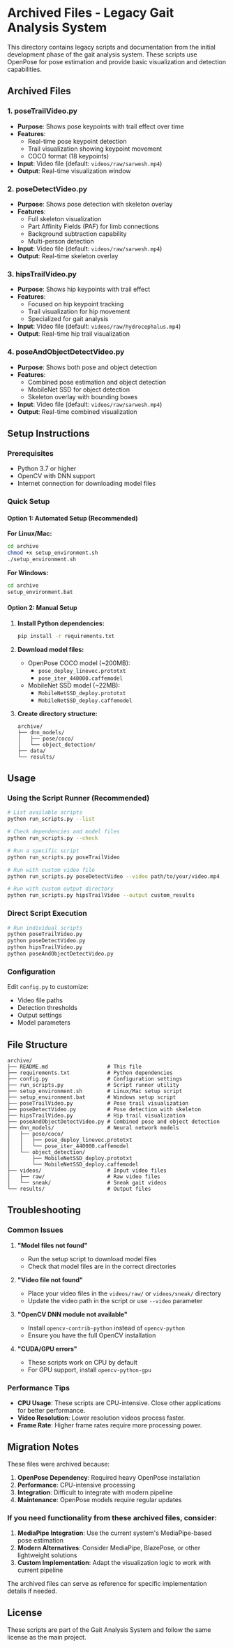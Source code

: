 # Archived Files - Legacy Gait Analysis System
This directory contains legacy scripts and documentation from the initial development phase of the gait analysis system. 
These scripts use OpenPose for pose estimation and provide basic visualization and detection capabilities.

## Archived Files

### 1. poseTrailVideo.py
- **Purpose**: Shows pose keypoints with trail effect over time
- **Features**: 
  - Real-time pose keypoint detection
  - Trail visualization showing keypoint movement
  - COCO format (18 keypoints)
- **Input**: Video file (default: `videos/raw/sarwesh.mp4`)
- **Output**: Real-time visualization window

### 2. poseDetectVideo.py
- **Purpose**: Shows pose detection with skeleton overlay
- **Features**:
  - Full skeleton visualization
  - Part Affinity Fields (PAF) for limb connections
  - Background subtraction capability
  - Multi-person detection
- **Input**: Video file (default: `videos/raw/sarwesh.mp4`)
- **Output**: Real-time skeleton overlay

### 3. hipsTrailVideo.py
- **Purpose**: Shows hip keypoints with trail effect
- **Features**:
  - Focused on hip keypoint tracking
  - Trail visualization for hip movement
  - Specialized for gait analysis
- **Input**: Video file (default: `videos/raw/hydrocephalus.mp4`)
- **Output**: Real-time hip trail visualization

### 4. poseAndObjectDetectVideo.py
- **Purpose**: Shows both pose and object detection
- **Features**:
  - Combined pose estimation and object detection
  - MobileNet SSD for object detection
  - Skeleton overlay with bounding boxes
- **Input**: Video file (default: `videos/raw/sarwesh.mp4`)
- **Output**: Real-time combined visualization

## Setup Instructions

### Prerequisites
- Python 3.7 or higher
- OpenCV with DNN support
- Internet connection for downloading model files

### Quick Setup

#### Option 1: Automated Setup (Recommended)

**For Linux/Mac:**
```bash
cd archive
chmod +x setup_environment.sh
./setup_environment.sh
```

**For Windows:**
```cmd
cd archive
setup_environment.bat
```

#### Option 2: Manual Setup

1. **Install Python dependencies:**
   ```bash
   pip install -r requirements.txt
   ```

2. **Download model files:**
   - OpenPose COCO model (~200MB):
     - `pose_deploy_linevec.prototxt`
     - `pose_iter_440000.caffemodel`
   - MobileNet SSD model (~22MB):
     - `MobileNetSSD_deploy.prototxt`
     - `MobileNetSSD_deploy.caffemodel`

3. **Create directory structure:**
   ```
   archive/
   ├── dnn_models/
   │   ├── pose/coco/
   │   └── object_detection/
   ├── data/
   └── results/
   ```

## Usage

### Using the Script Runner (Recommended)

```bash
# List available scripts
python run_scripts.py --list

# Check dependencies and model files
python run_scripts.py --check

# Run a specific script
python run_scripts.py poseTrailVideo

# Run with custom video file
python run_scripts.py poseDetectVideo --video path/to/your/video.mp4

# Run with custom output directory
python run_scripts.py hipsTrailVideo --output custom_results
```

### Direct Script Execution

```bash
# Run individual scripts
python poseTrailVideo.py
python poseDetectVideo.py
python hipsTrailVideo.py
python poseAndObjectDetectVideo.py
```

### Configuration

Edit `config.py` to customize:
- Video file paths
- Detection thresholds
- Output settings
- Model parameters

## File Structure

```
archive/
├── README.md                   # This file
├── requirements.txt            # Python dependencies
├── config.py                   # Configuration settings
├── run_scripts.py              # Script runner utility
├── setup_environment.sh        # Linux/Mac setup script
├── setup_environment.bat       # Windows setup script
├── poseTrailVideo.py           # Pose trail visualization
├── poseDetectVideo.py          # Pose detection with skeleton
├── hipsTrailVideo.py           # Hip trail visualization
├── poseAndObjectDetectVideo.py # Combined pose and object detection
├── dnn_models/                 # Neural network models
│   ├── pose/coco/
│   │   ├── pose_deploy_linevec.prototxt
│   │   └── pose_iter_440000.caffemodel
│   └── object_detection/
│       ├── MobileNetSSD_deploy.prototxt
│       └── MobileNetSSD_deploy.caffemodel
├── videos/                     # Input video files
│   ├── raw/                    # Raw video files
│   └── sneak/                  # Sneak gait videos
└── results/                    # Output files
```

## Troubleshooting

### Common Issues

1. **"Model files not found"**
   - Run the setup script to download model files
   - Check that model files are in the correct directories

2. **"Video file not found"**
   - Place your video files in the `videos/raw/` or `videos/sneak/` directory
   - Update the video path in the script or use `--video` parameter

3. **"OpenCV DNN module not available"**
   - Install `opencv-contrib-python` instead of `opencv-python`
   - Ensure you have the full OpenCV installation

4. **"CUDA/GPU errors"**
   - These scripts work on CPU by default
   - For GPU support, install `opencv-python-gpu`

### Performance Tips

- **CPU Usage**: These scripts are CPU-intensive. Close other applications for better performance.
- **Video Resolution**: Lower resolution videos process faster.
- **Frame Rate**: Higher frame rates require more processing power.

## Migration Notes

These files were archived because:

1. **OpenPose Dependency**: Required heavy OpenPose installation
2. **Performance**: CPU-intensive processing
3. **Integration**: Difficult to integrate with modern pipeline
4. **Maintenance**: OpenPose models require regular updates

### If you need functionality from these archived files, consider:

1. **MediaPipe Integration**: Use the current system's MediaPipe-based pose estimation
2. **Modern Alternatives**: Consider MediaPipe, BlazePose, or other lightweight solutions
3. **Custom Implementation**: Adapt the visualization logic to work with current pipeline

The archived files can serve as reference for specific implementation details if needed.

## License

These scripts are part of the Gait Analysis System and follow the same license as the main project.
